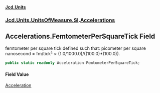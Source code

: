 #### [Jcd.Units](index 'index')
### [Jcd.Units.UnitsOfMeasure.SI](Jcd.Units.UnitsOfMeasure.SI 'Jcd.Units.UnitsOfMeasure.SI').[Accelerations](Accelerations 'Jcd.Units.UnitsOfMeasure.SI.Accelerations')

## Accelerations.FemtometerPerSquareTick Field

femtometer per square tick defined such that: picometer per square nanosecond = fm/tick² ×
(1.0/1000.0)/((100.0)*(100.0)).

```csharp
public static readonly Acceleration FemtometerPerSquareTick;
```

#### Field Value
[Acceleration](Acceleration 'Jcd.Units.UnitTypes.Acceleration')